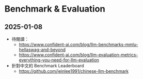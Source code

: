 # Benchmark & Evaluation

## 2025-01-08

- 待閱讀：
  - https://www.confident-ai.com/blog/llm-benchmarks-mmlu-hellaswag-and-beyond
  - https://www.confident-ai.com/blog/llm-evaluation-metrics-everything-you-need-for-llm-evaluation
- 針對中文的 Benchmark Leaderboard
  - https://github.com/jeinlee1991/chinese-llm-benchmark